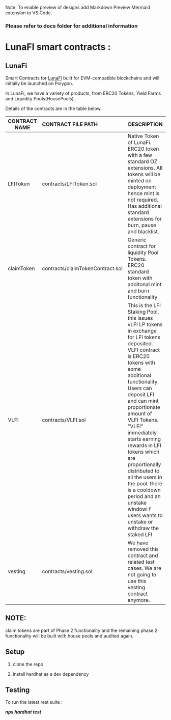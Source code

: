 Note: To enable preview of designs add Markdown Preview Mermaid extension to VS Code.
### Please refer to docs folder for additional information

# LunaFI smart contracts :

## LunaFi

Smart Contracts for [LunaFi](#) built for EVM-compatible blockchains and will initially be launched on Polygon.

In LunaFi, we have a variety of products, from ERC20 Tokens, Yield Farms and Liquidity Pools(HousePools).

Details of the contracts are in the table below.

| CONTRACT NAME | CONTRACT FILE PATH               | DESCRIPTION                                                  |
| ------------- | :------------------------------- | ------------------------------------------------------------ |
| LFIToken      | contracts/LFIToken.sol           | Native Token of  LunaFi. ERC20 token with a few standard OZ extensions. All tokens will be minted on deployment hence mint is not required. Has additional standard extensions for burn, pause and blacklist. |
| claimToken    | contracts/claimTokenContract.sol | Generic contract for liquidity Pool Tokens. ERC20 standard token with additonal mint and burn functionality |
| VLFI          | contracts/VLFI.sol               | This is the LFI Staking Pool. this issues vLFI LP tokens in exchange for LFI tokens deposited. VLFI contract is ERC20 tokens with some additional functionality. Users can deposit LFI and can mint proportionate amount of VLFI Tokens. "VLFI" immediately starts earning rewards in LFI tokens which are proportionally distributed to all the users in the pool.  there is a cooldown period and an unstake windowi f users wants to unstake or withdraw the staked LFI |
| vesting       | contracts/vesting.sol            | We have removed this contract and related test cases. We are not going to use this vesting contract anymore. |

## NOTE:

claim tokens are part of Phase 2 functionality and the remaining phase 2 functionality will be built with house pools and audited again.

## Setup

1. clone the repo

2. install hardhat as a dev dependency

   

## Testing

To run the latest rest suite :

***npx hardhat test***
